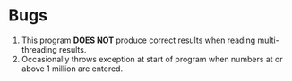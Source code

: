 # Bugs
1. This program **DOES NOT** produce correct results when reading multi-threading results.
2. Occasionally throws exception at start of program when numbers at or above 1 million are entered.
